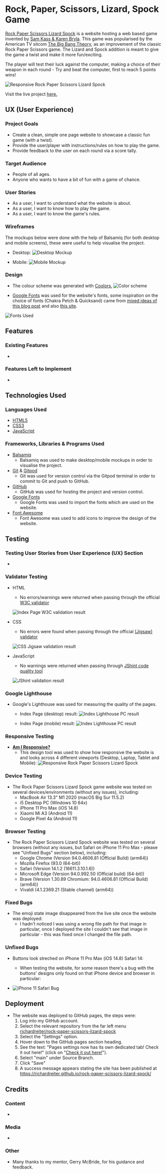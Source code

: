 # Rock, Paper, Scissors, Lizard, Spock Game

[Rock Paper Scissors Lizard Spock](https://richardreiter.github.io/rock-paper-scissors-lizard-spock/) is a website hosting a web based game invented by [Sam Kass & Karen Bryla](http://www.samkass.com/theories/RPSSL.html). This game was popularised by the American TV sitcom [The Big Bang Theory](https://youtu.be/x5Q6-wMx-K8), as an improvement of the classic Rock Paper Scissors game.
The Lizard and Spock addition is meant to give the game a twist and make it more fun/exciting.

The player will test their luck against the computer, making a choice of their weapon in each round - Try and beat the computer, first to reach 5 points wins!

![Responsive Rock Paper Scissors Lizard Spock](docs/screenshots/rpsls-responsiveness.png)

Visit the live project [here.](https://richardreiter.github.io/rock-paper-scissors-lizard-spock/)

## UX (User Experience)

### Project Goals

- Create a clean, simple one page website to showcase a classic fun game (with a twist).
- Provide the user/player with instructions/rules on how to play the game.
- Provide feedback to the user on each round via a score tally.

### Target Audience

- People of all ages.
- Anyone who wants to have a bit of fun with a game of chance.

### User Stories

- As a user, I want to understand what the website is about.
- As a user, I want to know how to play the game.
- As a user, I want to know the game's rules.

### Wireframes

The mockups below were done with the help of Balsamiq (for both desktop and mobile screens), these were useful to help visualise the project.

- Desktop:
  ![Desktop Mockup](docs/wireframes/desk-wireframe.png)

- Mobile:
  ![Mobile Mockup](docs/wireframes/mobile-wireframe.png)

### Design

- The colour scheme was generated with [Coolors.](https://coolors.co/af2bbf-a14ebf-6c91bf-5fb0b7-5bc8af)
![Color scheme](docs/screenshots/palette.png)

- [Google Fonts](https://fonts.google.com/) was used for the website's fonts, some inspiration on the choice of fonts (Chakra Petch & Quicksand) came from [mixed ideas of this blog post](https://artisanthemes.io/best-google-fonts-combinations-modern-agency-website/) and also [this site](https://www.whatfontis.com/NMY_BigBang.similar).

![Fonts Used](docs/screenshots/fonts.png)

## Features

### Existing Features

- 

### Features Left to Implement

- 

## Technologies Used

### Languages Used

- [HTML5](https://developer.mozilla.org/en-US/docs/Glossary/HTML5)
- [CSS3](https://developer.mozilla.org/en-US/docs/Web/CSS)
- [JavaScript](https://developer.mozilla.org/en-US/docs/Web/JavaScript)

### Frameworks, Libraries & Programs Used

- [Balsamiq](https://balsamiq.com/)
  - Balsamiq was used to make desktop/mobile mockups in order to visualise the project.
- [Git](https://git-scm.com/) & [Gitpod](https://gitpod.io/)
  - Git was used for version control via the Gitpod terminal in order to commit to Git and push to GitHub.
- [GitHub](https://github.com/)
  - GitHub was used for hosting the project and version control.
- [Google Fonts](https://fonts.google.com/)
  - Google Fonts was used to import the fonts which are used on the website.
- [Font Awesome](https://fontawesome.com/)
  - Font Awesome was used to add icons to improve the design of the website.

## Testing

### Testing User Stories from User Experience (UX) Section

- 

### Validator Testing

- HTML
  - No errors/warnings were returned when passing through the official [W3C validator](https://validator.w3.org/nu/?doc=https%3A%2F%2Frichardreiter.github.io%2Frock-paper-scissors-lizard-spock%2Findex.html)

  ![Index Page W3C validation result](docs/validation/index-validation.png)

- CSS
  - No errors were found when passing through the official [(Jigsaw) validator](https://jigsaw.w3.org/css-validator/validator?uri=https%3A%2F%2Frichardreiter.github.io%2Frock-paper-scissors-lizard-spock%2Fassets%2Fcss%2Fstyle.css&profile=css3svg&usermedium=all&warning=1&vextwarning=&lang=en)

  ![CSS Jigsaw validation result](docs/validation/css-validation.png)

- JavaScript
  - No warnings were returned when passing through [JShint code quality tool](https://jshint.com/)

  ![JShint validation result](docs/validation/js-validation.png)

### Google Lighthouse

- Google's Lighthouse was used for measuring the quality of the pages.
  - Index Page (desktop) result:
  ![Index Lighthouse PC result](docs/lighthouse/index-lighthouse-desktop.png)

  - Index Page (mobile) result:
  ![Index Lighthouse PC result](docs/lighthouse/index-lighthouse-mobile.png)

### Responsive Testing

- __[Am I Responsive?](http://ami.responsivedesign.is/)__
  - This design tool was used to show how responsive the website is and looks across 4 different viewports (Desktop, Laptop, Tablet and Mobile):
![Responsive Rock Paper Scissors Lizard Spock](docs/screenshots/rpsls-responsiveness.png)

### Device Testing

- The Rock Paper Scissors Lizard Spock game website was tested on several devices/environments (without any issues), including:
  - MacBook Air 13.3" M1 2020 (macOS Big Sur 11.5.2)
  - i5 Desktop PC (Windows 10 64x)
  - iPhone 11 Pro Max (iOS 14.8)
  - Xiaomi Mi A3 (Android 11)
  - Google Pixel 4a (Android 11)

### Browser Testing

- The Rock Paper Scissors Lizard Spock website was tested on several browsers (without any issues, but Safari on iPhone 11 Pro Max - please see "Unfixed Bugs" section below), including:
  - Google Chrome (Version 94.0.4606.81 (Official Build) (arm64))
  - Mozilla Firefox (93.0 (64-bit))
  - Safari (Version 14.1.2 (16611.3.10.1.6))
  - Microsoft Edge (Version 94.0.992.50 (Official build) (64-bit))
  - Brave (Version 1.30.89 Chromium: 94.0.4606.81 (Official Build) (arm64))
  - Vivaldi (4.1.2369.21 (Stable channel) (arm64))

### Fixed Bugs

- The emoji state image disappeared from the live site once the website was deployed:
  - I hadn't noticed I was using a wrong file path for that image in particular, once I deployed the site I couldn't see that image in particular - this was fixed once I changed the file path.

### Unfixed Bugs

- Buttons look streched on iPhone 11 Pro Max (iOS 14.8) Safari 14:
  - When testing the website, for some reason there's a bug with the buttons' designs only found on that iPhone device and browser in particular:

- ![iPhone 11 Safari Bug](docs/screenshots/iphone-safari-bug.jpeg)

## Deployment

- The website was deployed to GitHub pages, the steps were: 
  1. Log into my GitHub account.
  2. Select the relevant repository from the far left menu [richardreiter/rock-paper-scissors-lizard-spock](https://github.com/richardreiter/rock-paper-scissors-lizard-spock)
  3. Select the "Settings" option.
  4. Hover down to the GitHub pages section heading.
  5. See the text: "Pages settings now has its own dedicated tab! Check it out here!" (click on "[Check it out here!](https://github.com/richardreiter/rock-paper-scissors-lizard-spock/settings/pages)").
  6. Select "main" under Source Branch.
  7. Click "Save"
  8. A success message appears stating the site has been published at https://richardreiter.github.io/rock-paper-scissors-lizard-spock/

## Credits



### Content

- 

### Media

- 

### Other

- Many thanks to my mentor, Gerry McBride, for his guidance and feedback.